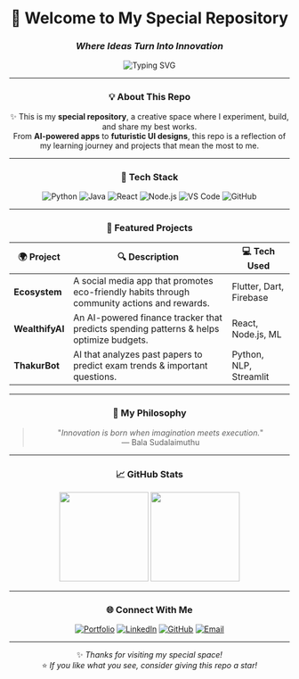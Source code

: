 <!-- 🌟 Bala Sudalaimuthu - Special Repository 🌟 -->

<div align="center">

# 🚀 **Welcome to My Special Repository**
### _Where Ideas Turn Into Innovation_

<img src="https://readme-typing-svg.herokuapp.com?font=Fira+Code&pause=1000&color=4AF626&center=true&vCenter=true&width=500&lines=Hello+World!;I'm+Bala+Sudalaimuthu;AI+%26+ML+Engineer;Web+Developer;Tech+Explorer" alt="Typing SVG" />

---

### 💡 About This Repo
✨ This is my **special repository**, a creative space where I experiment, build, and share my best works.  
From **AI-powered apps** to **futuristic UI designs**, this repo is a reflection of my learning journey and projects that mean the most to me.

---

### 🧠 Tech Stack

![Python](https://img.shields.io/badge/Python-3670A0?style=for-the-badge&logo=python&logoColor=ffdd54)
![Java](https://img.shields.io/badge/Java-ED8B00?style=for-the-badge&logo=java&logoColor=white)
![React](https://img.shields.io/badge/React-20232a?style=for-the-badge&logo=react&logoColor=61dafb)
![Node.js](https://img.shields.io/badge/Node.js-339933?style=for-the-badge&logo=nodedotjs&logoColor=white)
![VS Code](https://img.shields.io/badge/VS%20Code-007ACC?style=for-the-badge&logo=visualstudiocode&logoColor=white)
![GitHub](https://img.shields.io/badge/GitHub-100000?style=for-the-badge&logo=github&logoColor=white)

---

### 🧩 Featured Projects

| 🌍 Project | 🔍 Description | 💻 Tech Used |
|------------|----------------|--------------|
| **Ecosystem** | A social media app that promotes eco-friendly habits through community actions and rewards. | Flutter, Dart, Firebase |
| **WealthifyAI** | An AI-powered finance tracker that predicts spending patterns & helps optimize budgets. | React, Node.js, ML |
| **ThakurBot** | AI that analyzes past papers to predict exam trends & important questions. | Python, NLP, Streamlit |

---

### 🌌 My Philosophy

> "_Innovation is born when imagination meets execution._"  
> — Bala Sudalaimuthu

---

### 📈 GitHub Stats

<p align="center">
  <img src="https://github-readme-stats.vercel.app/api?username=notfawkes&show_icons=true&theme=radical" height="160" />
  <img src="https://github-readme-streak-stats.herokuapp.com?user=notfawkes&theme=radical" height="160" />
</p>

---

### 🌐 Connect With Me

[![Portfolio](https://img.shields.io/badge/Portfolio-Visit-blue?style=for-the-badge&logo=vercel)](https://your-portfolio-link.com)
[![LinkedIn](https://img.shields.io/badge/LinkedIn-Connect-informational?style=for-the-badge&logo=linkedin)](https://linkedin.com/in/yourusername)
[![GitHub](https://img.shields.io/badge/GitHub-Follow-black?style=for-the-badge&logo=github)](https://github.com/notfawkes)
[![Email](https://img.shields.io/badge/Email-Contact-orange?style=for-the-badge&logo=gmail)](mailto:yourmail@gmail.com)

---

✨ _Thanks for visiting my special space!_  
⭐ _If you like what you see, consider giving this repo a star!_

</div>
